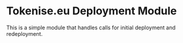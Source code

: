 # Tokenise.eu Deployment Module

This is a simple module that handles calls for initial deployment and redeployment.